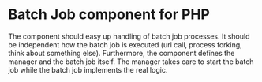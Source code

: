 # Batch Job component for PHP

The component should easy up handling of batch job processes. 
It should be independent how the batch job is executed (url call, process forking, think about something else).
Furthermore, the component defines the manager and the batch job itself. The manager takes care to start the batch job while the batch job implements the real logic.
